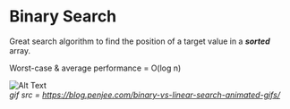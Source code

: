 # Binary Search

Great search algorithm to find the position of a target value in a ***sorted*** array.

Worst-case & average performance = O(log n)

![Alt Text](https://blog.penjee.com/wp-content/uploads/2015/04/binary-and-linear-search-animations.gif)  
*gif src = https://blog.penjee.com/binary-vs-linear-search-animated-gifs/*



